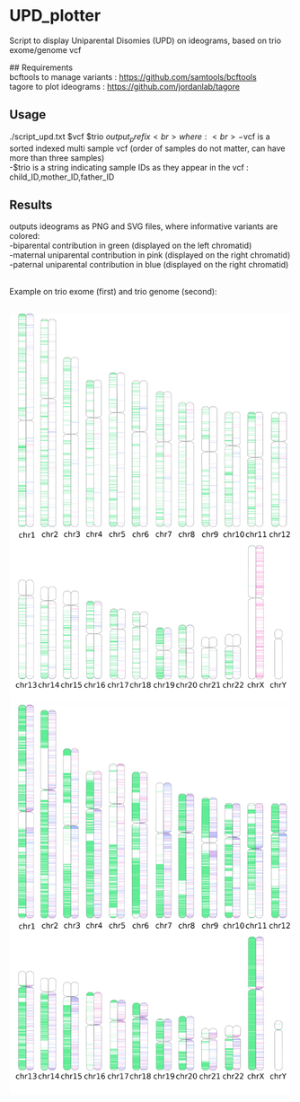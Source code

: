 # UPD_plotter
Script to display Uniparental Disomies (UPD) on ideograms, based on trio exome/genome vcf

 
## Requirements <br>
bcftools to manage variants : https://github.com/samtools/bcftools<br>
tagore to plot ideograms : https://github.com/jordanlab/tagore
 
## Usage <br>
./script_upd.txt $vcf $trio $output_prefix<br>
where :<br>
-$vcf is a sorted indexed multi sample vcf (order of samples do not matter, can have more than three samples)<br>
-$trio is a string indicating sample IDs as they appear in the vcf : child_ID,mother_ID,father_ID<br>
 
## Results<br>
outputs ideograms as PNG and SVG files, where informative variants are colored:<br>
-biparental contribution in green (displayed on the left chromatid)<br>
-maternal uniparental contribution in pink (displayed on the right chromatid)<br>
-paternal uniparental contribution in blue (displayed on the right chromatid)<br>
 
<br>
Example on trio exome (first) and trio genome (second):<br><br>

![Exome](https://github.com/francois-lecoquierre/UPD_plotter/blob/main/WES_example.png)<br>
![genome](https://github.com/francois-lecoquierre/UPD_plotter/blob/main/WGS_example.png)<br>


